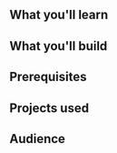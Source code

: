 <!-- See the following link for full instructions on filling in this file: https://github.com/github/learning-lab-content/blob/master/.github/ISSUE_TEMPLATE/course-tracking.md#course-publishing-checklist -->

<!-- Start with a detailed paragraph about the course. -->

<!-- Then, fill in the following sections. -->

## What you'll learn

## What you'll build

## Prerequisites

## Projects used

## Audience

